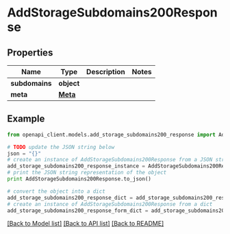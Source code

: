 # AddStorageSubdomains200Response


## Properties
Name | Type | Description | Notes
------------ | ------------- | ------------- | -------------
**subdomains** | **object** |  | 
**meta** | [**Meta**](Meta.md) |  | 

## Example

```python
from openapi_client.models.add_storage_subdomains200_response import AddStorageSubdomains200Response

# TODO update the JSON string below
json = "{}"
# create an instance of AddStorageSubdomains200Response from a JSON string
add_storage_subdomains200_response_instance = AddStorageSubdomains200Response.from_json(json)
# print the JSON string representation of the object
print AddStorageSubdomains200Response.to_json()

# convert the object into a dict
add_storage_subdomains200_response_dict = add_storage_subdomains200_response_instance.to_dict()
# create an instance of AddStorageSubdomains200Response from a dict
add_storage_subdomains200_response_form_dict = add_storage_subdomains200_response.from_dict(add_storage_subdomains200_response_dict)
```
[[Back to Model list]](../README.md#documentation-for-models) [[Back to API list]](../README.md#documentation-for-api-endpoints) [[Back to README]](../README.md)


